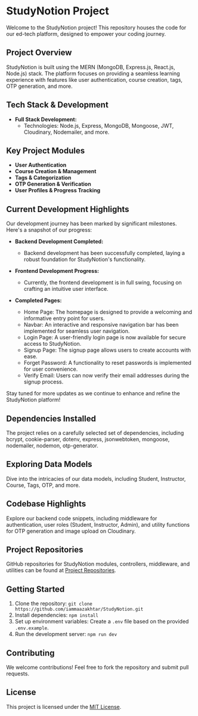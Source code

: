 # StudyNotion Project

Welcome to the StudyNotion project! This repository houses the code for our ed-tech platform, designed to empower your coding journey.

## Project Overview

StudyNotion is built using the MERN (MongoDB, Express.js, React.js, Node.js) stack. The platform focuses on providing a seamless learning experience with features like user authentication, course creation, tags, OTP generation, and more.

## Tech Stack & Development

- **Full Stack Development:**
  - Technologies: Node.js, Express, MongoDB, Mongoose, JWT, Cloudinary, Nodemailer, and more.

## Key Project Modules

- **User Authentication**
- **Course Creation & Management**
- **Tags & Categorization**
- **OTP Generation & Verification**
- **User Profiles & Progress Tracking**

## Current Development Highlights

Our development journey has been marked by significant milestones. Here's a snapshot of our progress:

- **Backend Development Completed:**
  - Backend development has been successfully completed, laying a robust foundation for StudyNotion's functionality.

- **Frontend Development Progress:**
  - Currently, the frontend development is in full swing, focusing on crafting an intuitive user interface.

- **Completed Pages:**
  - Home Page: The homepage is designed to provide a welcoming and informative entry point for users.
  - Navbar: An interactive and responsive navigation bar has been implemented for seamless user navigation.
  - Login Page: A user-friendly login page is now available for secure access to StudyNotion.
  - Signup Page: The signup page allows users to create accounts with ease.
  - Forget Password: A functionality to reset passwords is implemented for user convenience.
  - Verify Email: Users can now verify their email addresses during the signup process.

Stay tuned for more updates as we continue to enhance and refine the StudyNotion platform!

## Dependencies Installed

The project relies on a carefully selected set of dependencies, including bcrypt, cookie-parser, dotenv, express, jsonwebtoken, mongoose, nodemailer, nodemon, otp-generator.

## Exploring Data Models

Dive into the intricacies of our data models, including Student, Instructor, Course, Tags, OTP, and more.

## Codebase Highlights

Explore our backend code snippets, including middleware for authentication, user roles (Student, Instructor, Admin), and utility functions for OTP generation and image upload on Cloudinary.

## Project Repositories

GitHub repositories for StudyNotion modules, controllers, middleware, and utilities can be found at [Project Repositories](https://github.com/iammaazakhtar/StudyNotion).

## Getting Started

1. Clone the repository: `git clone https://github.com/iammaazakhtar/StudyNotion.git`
2. Install dependencies: `npm install`
3. Set up environment variables: Create a `.env` file based on the provided `.env.example`.
4. Run the development server: `npm run dev`

## Contributing

We welcome contributions! Feel free to fork the repository and submit pull requests.

## License

This project is licensed under the [MIT License](LICENSE).

